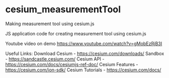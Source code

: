 # cesium_measurementTool
Making measurement tool using cesium.js

JS application code for creating measurement tool using cesium.js

Youtube video on demo https://www.youtube.com/watch?v=gMobEzRjB3I

Useful Links:
Download Cesium - https://cesium.com/downloads/
Sandbox - https://sandcastle.cesium.com/
Cesium API - https://cesium.com/docs/cesiumjs-ref-doc/
Cesium Features - https://cesium.com/ion-sdk/
Cesium Tutorials - https://cesium.com/docs/


